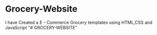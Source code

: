 # Grocery-Website
I have Created a E - Commerce Grocery templates using HTML,CSS and JavaScript
"# GROCERY-WEBSITE" 
